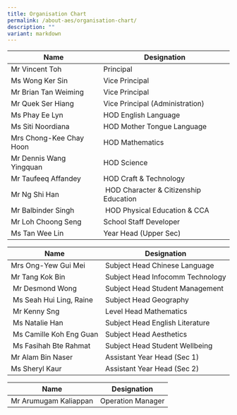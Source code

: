```yaml
---
title: Organisation Chart
permalink: /about-aes/organisation-chart/
description: ""
variant: markdown
---
```

| **Name** | **Designation** | 
| -------- | -------- | 
| Mr Vincent Toh | Principal | 
|Ms Wong Ker Sin    | Vice Principal     | 
| Mr Brian Tan Weiming  | Vice Principal      | 
| Mr Quek Ser Hiang  | Vice Principal (Administration)    | 
| Ms Phay Ee Lyn    | HOD English Language    | 
|Ms Siti Noordiana    | HOD Mother Tongue Language    | 
|Mrs Chong-Kee Chay Hoon   | HOD Mathematics    | 
| Mr Dennis Wang Yingquan | HOD Science     | 
| Mr Taufeeq Affandey | HOD Craft & Technology   | 
| Mr Ng Shi Han    |  HOD Character & Citizenship Education    | 
| Mr Balbinder Singh   |  HOD Physical Education & CCA     | 
| Mr Loh Choong Seng  | School Staff Developer     | 
| Ms Tan Wee Lin   | Year Head (Upper Sec)| 


| **Name** | **Designation**|
| -------- | -------- | 
| Mrs Ong-Yew Gui Mei   | Subject Head Chinese Language    |
| Mr Tang Kok Bin    | Subject Head Infocomm Technology   | 
|  Mr Desmond Wong   | Subject Head Student Management   | 
| Ms Seah Hui Ling, Raine |Subject Head Geography   | 
|  Mr Kenny Sng  | Level Head Mathematics    | 
|  Ms Natalie Han    | Subject Head English Literature  | 
|  Ms Camille Koh Eng Guan    | Subject Head Aesthetics | 
| Ms Fasihah Bte Rahmat| Subject Head Student Wellbeing     | 
| Mr Alam Bin Naser    | Assistant Year Head (Sec 1)   | 
| Ms Sheryl Kaur     | Assistant Year Head (Sec 2)   | 


| **Name** | **Designation**|
| -------- | -------- | 
| Mr Arumugam Kaliappan| Operation Manager |
